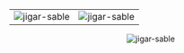 <!--
**LucasHollas/lucashollas** is a ✨ _special_ ✨ repository because its `README.md` (this file) appears on your GitHub profile.

Here are some ideas to get you started:

- 🔭 I’m currently working on ...
- 🌱 I’m currently learning ...
- 👯 I’m looking to collaborate on ...
- 🤔 I’m looking for help with ...
- 💬 Ask me about ...
- 📫 How to reach me: ...
- 😄 Pronouns: ...
- ⚡ Fun fact: ...
-->

<table>
  <tr>
    <td><img src="https://github-readme-stats.vercel.app/api?username=lucashollas&show_icons=true&theme=yeblu&locale=en" alt="jigar-sable" /></td>
    <td><img align="center" src="https://github-readme-streak-stats.herokuapp.com/?user=lucashollas&theme=yeblu" alt="jigar-sable" /></td>
  </tr>
</table>

<div align="center">
    <p><img src="https://github-readme-stats.vercel.app/api/top-langs?username=lucashollas&show_icons=true&theme=yeblu&locale=en&layout=compact" alt="jigar-sable" /></p>
  </div>



